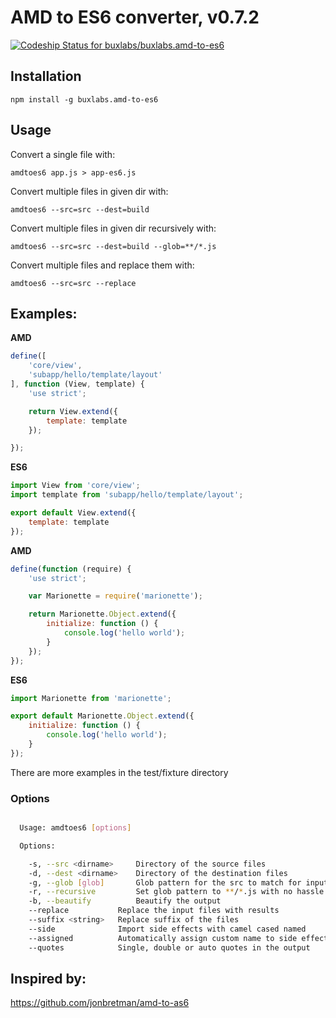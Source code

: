# AMD to ES6 converter, v0.7.2

[ ![Codeship Status for buxlabs/buxlabs.amd-to-es6](https://app.codeship.com/projects/f6299130-6721-0134-f3f9-02d00f1d3243/status?branch=master)](https://app.codeship.com/projects/176125)

## Installation

`npm install -g buxlabs.amd-to-es6`

## Usage

Convert a single file with:

`amdtoes6 app.js > app-es6.js`

Convert multiple files in given dir with:

`amdtoes6 --src=src --dest=build`

Convert multiple files in given dir recursively with:

`amdtoes6 --src=src --dest=build --glob=**/*.js`

Convert multiple files and replace them with:

`amdtoes6 --src=src --replace`

## Examples:

**AMD**

```javascript
define([
    'core/view',
    'subapp/hello/template/layout'
], function (View, template) {
    'use strict';

    return View.extend({
        template: template
    });

});
```

**ES6**

```javascript
import View from 'core/view';
import template from 'subapp/hello/template/layout';

export default View.extend({
    template: template
});
```

**AMD**

```javascript
define(function (require) {
    'use strict';

    var Marionette = require('marionette');

    return Marionette.Object.extend({
        initialize: function () {
            console.log('hello world');
        }
    });
});
```

**ES6**

```javascript
import Marionette from 'marionette';

export default Marionette.Object.extend({
    initialize: function () {
        console.log('hello world');
    }
});
```

There are more examples in the test/fixture directory

### Options
```sh

  Usage: amdtoes6 [options]

  Options:

    -s, --src <dirname>     Directory of the source files
    -d, --dest <dirname>    Directory of the destination files
    -g, --glob [glob]       Glob pattern for the src to match for input files
    -r, --recursive         Set glob pattern to **/*.js with no hassle
    -b, --beautify          Beautify the output
    --replace           Replace the input files with results
    --suffix <string>   Replace suffix of the files
    --side              Import side effects with camel cased named
    --assigned          Automatically assign custom name to side effects
    --quotes            Single, double or auto quotes in the output

```

## Inspired by:

https://github.com/jonbretman/amd-to-as6
